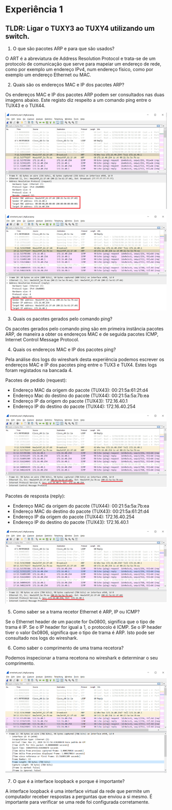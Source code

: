 # Experiência 1

## TLDR: Ligar o TUXY3 ao TUXY4 utilizando um switch.

1. O que são pacotes ARP e para que são usados?

O ART é a abreviatura de Address Resolution Protocol e trata-se de um protocolo de comunicação que serve para mapeiar um endereço de rede, como por exemplo um endereço IPv4, num endereço físico, como por exemplo um endereço Ethernet ou MAC.

2. Quais são os endereços MAC e IP dos pacotes ARP?

Os endereços MAC e IP dos pacotes ARP podem ser consultados nas duas imagens abaixo. Este registo diz respeito a um comando ping entre o TUX43 e o TUX44.

![Exp1_1](https://github.com/MechJM/trabalhoRCOM/blob/master/TP2/docs/logs/exp1_1.png)

![Exp1_2](https://github.com/MechJM/trabalhoRCOM/blob/master/TP2/docs/logs/exp1_2.png)

3. Quais os pacotes gerados pelo comando ping?

Os pacotes gerados pelo comando ping são em primeira instância pacotes ARP, de maneira a obter os endereços MAC e de seguida pacotes ICMP, Internet Control Message Protocol.

4. Quais os endereços MAC e IP dos pacotes ping?

Pela análise dos logs do wireshark desta experiência podemos escrever os endereços MAC e IP dos pacotes ping entre o TUX3 e TUX4. Estes logs foram registados na bancada 4.

Pacotes de pedido (request):
* Endereço MAC da origem do pacote (TUX43): 00:21:5a:61:2f:d4
* Endereço Mac do destino do pacote (TUX44): 00:21:5a:5a:7b:ea
* Endereço IP da origem do pacote (TUX43): 172.16.40.1
* Endereço IP do destino do pacote (TUX44): 172.16.40.254

![Exp1_3](https://github.com/MechJM/trabalhoRCOM/blob/master/TP2/docs/logs/exp1_3.png)

Pacotes de resposta (reply):
* Endereço MAC da origem do pacote (TUX44): 00:21:5a:5a:7b:ea
* Endereço MAC do destino do pacote (TUX43): 00:21:5a:61:2f:d4
* Endereço IP da origem do pacote (TUX44): 172.16.40.254
* Endereço IP do destino do pacote (TUX43): 172.16.40.1

![Exp1_4](https://github.com/MechJM/trabalhoRCOM/blob/master/TP2/docs/logs/exp1_4.png)

5. Como saber se a trama recetor Ethernet é ARP, IP ou ICMP?

Se o Ethernet header de um pacote for 0x0800, significa que o tipo de trama é IP. Se o IP header for igual a 1, o protocolo é ICMP. Se o IP header tiver o valor 0x0806, significa que o tipo de trama é ARP. Isto pode ser consultado nos logs do wireshark.

6. Como saber o comprimento de uma trama recetora?

Podemos inspecionar a trama recetona no wireshark e determinar o seu comprimento.

![Exp1_5](https://github.com/MechJM/trabalhoRCOM/blob/master/TP2/docs/logs/exp1_5.png)

7. O que é a interface loopback e porque é importante?

A interface loopback é uma interface virtual da rede que permite um computador receber respostas a perguntas que enviou a si mesmo. É importante para verificar se uma rede foi configurada corretamente.
